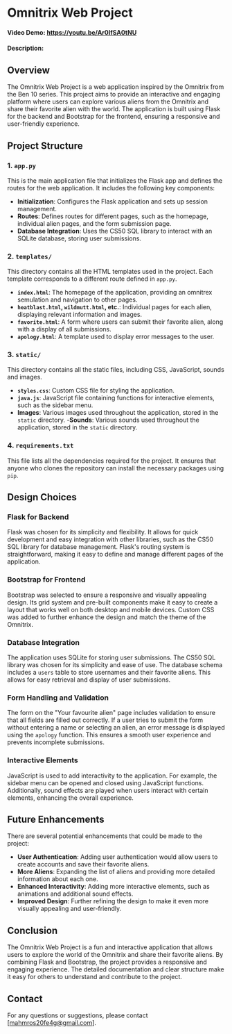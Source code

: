 # Omnitrix Web Project

#### Video Demo:  <https://youtu.be/Ar0IfSA0tNU>

#### Description:


## Overview

The Omnitrix Web Project is a web application inspired by the Omnitrix from the Ben 10 series. This project aims to provide an interactive and engaging platform where users can explore various aliens from the Omnitrix and share their favorite alien with the world. The application is built using Flask for the backend and Bootstrap for the frontend, ensuring a responsive and user-friendly experience.

## Project Structure

### 1. `app.py`

This is the main application file that initializes the Flask app and defines the routes for the web application. It includes the following key components:

- **Initialization**: Configures the Flask application and sets up session management.
- **Routes**: Defines routes for different pages, such as the homepage, individual alien pages, and the form submission page.
- **Database Integration**: Uses the CS50 SQL library to interact with an SQLite database, storing user submissions.

### 2. `templates/`

This directory contains all the HTML templates used in the project. Each template corresponds to a different route defined in `app.py`.

- **`index.html`**: The homepage of the application, providing an omnitrex semulation and navigation to other pages.
- **`heatblast.html`, `wildmutt.html`, etc.**: Individual pages for each alien, displaying relevant information and images.
- **`favorite.html`**: A form where users can submit their favorite alien, along with a display of all submissions.
- **`apology.html`**: A template used to display error messages to the user.

### 3. `static/`

This directory contains all the static files, including CSS, JavaScript, sounds and images.

- **`styles.css`**: Custom CSS file for styling the application.
- **`java.js`**: JavaScript file containing functions for interactive elements, such as the sidebar menu.
- **Images**: Various images used throughout the application, stored in the `static` directory.
-**Sounds**: Various sounds used throughout the application, stored in the `static` directory.

### 4. `requirements.txt`

This file lists all the dependencies required for the project. It ensures that anyone who clones the repository can install the necessary packages using `pip`.

## Design Choices

### Flask for Backend

Flask was chosen for its simplicity and flexibility. It allows for quick development and easy integration with other libraries, such as the CS50 SQL library for database management. Flask's routing system is straightforward, making it easy to define and manage different pages of the application.

### Bootstrap for Frontend

Bootstrap was selected to ensure a responsive and visually appealing design. Its grid system and pre-built components make it easy to create a layout that works well on both desktop and mobile devices. Custom CSS was added to further enhance the design and match the theme of the Omnitrix.

### Database Integration

The application uses SQLite for storing user submissions. The CS50 SQL library was chosen for its simplicity and ease of use. The database schema includes a `users` table to store usernames and their favorite aliens. This allows for easy retrieval and display of user submissions.

### Form Handling and Validation

The form on the "Your favourite alien" page includes validation to ensure that all fields are filled out correctly. If a user tries to submit the form without entering a name or selecting an alien, an error message is displayed using the `apology` function. This ensures a smooth user experience and prevents incomplete submissions.

### Interactive Elements

JavaScript is used to add interactivity to the application. For example, the sidebar menu can be opened and closed using JavaScript functions. Additionally, sound effects are played when users interact with certain elements, enhancing the overall experience.

## Future Enhancements

There are several potential enhancements that could be made to the project:

- **User Authentication**: Adding user authentication would allow users to create accounts and save their favorite aliens.
- **More Aliens**: Expanding the list of aliens and providing more detailed information about each one.
- **Enhanced Interactivity**: Adding more interactive elements, such as animations and additional sound effects.
- **Improved Design**: Further refining the design to make it even more visually appealing and user-friendly.

## Conclusion

The Omnitrix Web Project is a fun and interactive application that allows users to explore the world of the Omnitrix and share their favorite aliens. By combining Flask and Bootstrap, the project provides a responsive and engaging experience. The detailed documentation and clear structure make it easy for others to understand and contribute to the project.


## Contact

For any questions or suggestions, please contact [mahmros20fe4g@gmail.com].

